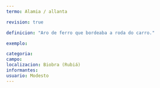 ```yaml
---
termo: Alamia / allanta

revision: true

definicion: "Aro de ferro que bordeaba a roda do carro."

exemplo:

categoria:
campo:
localizacion: Biobra (Rubiá)
informantes:
usuario: Modesto
---
```

